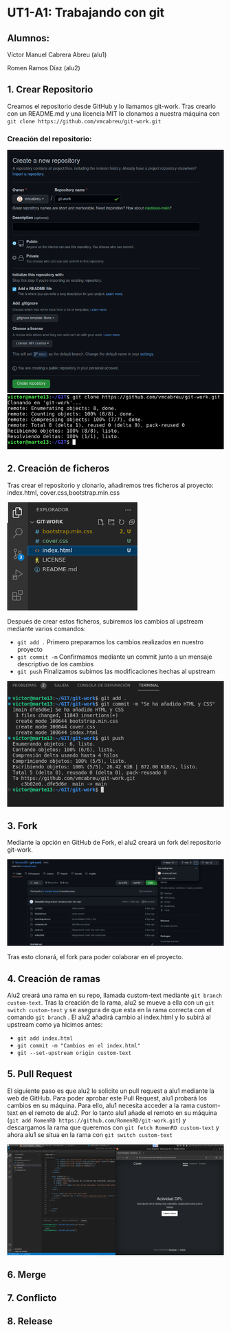 # UT1-A1: Trabajando con git

## Alumnos:

Víctor Manuel Cabrera Abreu (alu1)

Romen Ramos Díaz (alu2)

## 1. Crear Repositorio

Creamos el repositorio desde GitHub y lo llamamos git-work. Tras crearlo con un README.md y una licencia MIT lo clonamos a nuestra máquina con `git clone https://github.com/vmcabreu/git-work.git`

### Creación del repositorio:
<img src="img\0.png">

<img src="img\1.png">

## 2. Creación de ficheros

Tras crear el repositorio y clonarlo, añadiremos tres ficheros al proyecto: index.html, cover.css,bootstrap.min.css

<img src="img\2.png">

Después de crear estos ficheros, subiremos los cambios al upstream mediante varios comandos:
- `git add .` Primero preparamos los cambios realizados en nuestro proyecto
- `git commit -m` Confirmamos mediante un commit junto a un mensaje descriptivo de los cambios
- `git push` Finalizamos subimos las modificaciones hechas al upstream

<img src="img\3.png">

## 3. Fork
Mediante la opción en GitHub de Fork, el alu2 creará un fork del repositorio git-work.

<img src="img\3_1.png">

Tras esto clonará, el fork para poder colaborar en el proyecto.

## 4. Creación de ramas
Alu2 creará una rama en su repo, llamada custom-text mediante `git branch custom-text`.
Tras la creación de la rama, alu2 se mueve a ella con un `git switch custom-text` y se asegura de que esta en la rama correcta con el comando `git branch` .
El alu2 añadirá cambio al index.html y lo subirá al upstream como ya hicimos antes:
- `git add index.html`
- `git commit -m "Cambios en el index.html"` 
- `git --set-upstream origin custom-text`

## 5. Pull Request
El siguiente paso es que alu2 le solicite un pull request a alu1 mediante la web de GitHub.
Para poder aprobar este Pull Request, alu1 probará los cambios en su máquina. Para ello, alu1 necesita acceder a la rama custom-text en el remoto de alu2.
Por lo tanto alu1 añade el remoto en su máquina (`git add RomenRD https://github.com/RomenRD/git-work.git`) y descargamos la rama que queremos con `git fetch RomenRD custom-text` y ahora alu1 se situa en la rama con `git switch custom-text`

<img src="img\4_1.png">

## 6. Merge

## 7. Conflicto

## 8. Release
  
 

